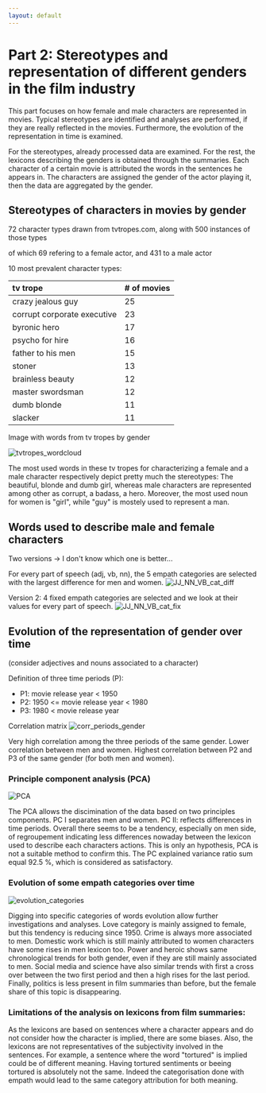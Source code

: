 ```yaml
---
layout: default
---
```


# Part 2: Stereotypes and representation of different genders in the film industry
This part focuses on how female and male characters are represented in movies. Typical stereotypes are identified and analyses are performed, if they are really reflected in the movies. Furthermore, the evolution of the representation in time is examined. 

For the stereotypes, already processed data are examined. For the rest, the lexicons describing the genders is obtained through the summaries. Each character of a certain movie is attributed the words in the sentences he appears in. The characters are assigned the gender of the 
actor playing it, then the data are aggregated by the gender.

## Stereotypes of characters in movies by gender
72 character types drawn from tvtropes.com, along with 500 instances of those types

of which 69 refering to a female actor, and 431 to a male actor

10 most prevalent character types:

| tv trope                        | # of movies|
|:--------------------------------|:-----------|
| crazy jealous guy               |     25     |
| corrupt corporate executive     |     23     |
| byronic hero                    |     17     |
| psycho for hire                 |     16     |
| father to his men               |     15     |
| stoner                          |     13     |
| brainless beauty                |     12     |
| master swordsman                |     12     |
| dumb blonde                     |     11     |
| slacker                         |     11     |


Image with words from tv tropes by gender

![tvtropes_wordcloud](https://user-images.githubusercontent.com/114232327/208700236-9934b814-e310-44bc-9c21-f3f5868def30.png)


The most used words in these tv tropes for characterizing a female and a male character respectively depict pretty much the stereotypes: The beautiful, blonde and dumb girl, whereas male characters are represented among other as corrupt, a badass, a hero. Moreover, the most used noun for women is "girl", while "guy" is mostely used to represent a man.

## Words used to describe male and female characters
Two versions -> I don't know which one is better...

For every part of speech (adj, vb, nn), the 5 empath categories are selected with the largest difference for men and women.
![JJ_NN_VB_cat_diff](https://user-images.githubusercontent.com/114232327/208700451-e087f8ed-c867-43a4-a19d-70cedbd76b84.png)

Version 2: 4 fixed empath categories are selected and we look at their values for every part of speech.
![JJ_NN_VB_cat_fix](https://user-images.githubusercontent.com/114232327/208700473-ef5d540a-817c-4d9f-a301-bcde2c4c307d.png)



## Evolution of the representation of gender over time
(consider adjectives and nouns associated to a character)

Definition of three time periods (P):
* P1:         movie release year < 1950
* P2: 1950 <= movie release year < 1980
* P3: 1980 <  movie release year

Correlation matrix
![corr_periods_gender](https://user-images.githubusercontent.com/114232327/208702863-5bea998b-accb-4f68-bd17-9d59bf2a5b47.png)



Very high correlation among the three periods of the same gender. Lower correlation between men and women. Highest correlation between P2 and P3 of the same gender (for both men and women).

### Principle component analysis (PCA)

![PCA](https://user-images.githubusercontent.com/114232327/208701868-6bbcbefa-504b-47ad-a21c-536df850fe5c.png)

The PCA allows the discimination of the data based on two principles components. PC I separates men and women. PC II: reflects differences in time periods. Overall there seems to be a tendency, especially on men side, of regroupement indicating less differences nowaday between the lexicon used to describe each characters actions. This is only an hypothesis, PCA is not a suitable method to confirm this. The PC explained variance ratio sum equal 92.5 %, which is considered as satisfactory.



### Evolution of some empath categories over time

![evolution_categories](https://user-images.githubusercontent.com/114232327/208702776-a7bb9f11-504e-4eea-a1ad-412ad2ea5328.png)

Digging into specific categories of words evolution allow further investigations and analyses. Love category is mainly assigned to female, but this tendency is reducing since 1950. Crime is always more associated
to men. Domestic work which is still mainly attributed to women characters have some rises in men lexicon too. Power and heroic shows same chronological trends for both gender, even if they are still mainly 
associated to men. Social media and science have also similar trends with first a cross over between the two first period and then a high rises for the last period. Finally, politics is less present in film summaries
than before, but the female share of this topic is disappearing. 

### Limitations of the analysis on lexicons from film summaries:

As the lexicons are based on sentences where a character appears and do not consider how the character is implied, there are some biases. Also, the lexicons are not representatives of the subjectivity involved
in the sentences. For example, a sentence where the word "tortured" is implied could be of different meaning. Having tortured sentiments or beeing tortured is absolutely not the same. Indeed the categorisation 
done with empath would lead to the same category attribution for both meaning.


